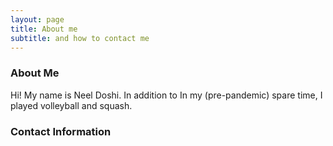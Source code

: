 ```yaml
---
layout: page
title: About me
subtitle: and how to contact me
---
```



### About Me

Hi! My name is Neel Doshi. In addition to 
In my (pre-pandemic) spare time, I played volleyball and squash.

### Contact Information


